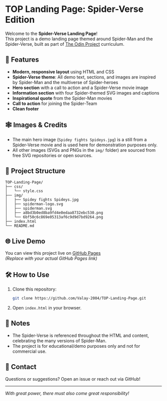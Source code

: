 # TOP Landing Page: Spider-Verse Edition

Welcome to the **Spider-Verse Landing Page**!  
This project is a demo landing page themed around Spider-Man and the Spider-Verse, built as part of [The Odin Project](https://www.theodinproject.com/) curriculum.

## 🚀 Features

- **Modern, responsive layout** using HTML and CSS
- **Spider-Verse theme**: All demo text, sections, and images are inspired by Spider-Man and the multiverse of Spider-heroes
- **Hero section** with a call to action and a Spider-Verse movie image
- **Information section** with four Spider-themed SVG images and captions
- **Inspirational quote** from the Spider-Man movies
- **Call to action** for joining the Spider-Team
- **Clean footer**

## 🕸️ Images & Credits

- The main hero image (`Spidey fights Spideys.jpg`) is a still from a Spider-Verse movie and is used here for demonstration purposes only.
- All other images (SVGs and PNGs in the `img/` folder) are sourced from free SVG repositories or open sources.

## 📂 Project Structure

```
TOP-Landing-Page/
├── css/
│   └── style.css
├── img/
│   ├── Spidey fights Spideys.jpg
│   ├── spiderman-logo.svg
│   ├── spiderman.svg
│   ├── a8bd3b0ed8ba9fd4e0edaa8732ebc530.png
│   └── 6bf50c6c869e05313af6c9d9d7bd9264.png
├── index.html
└── README.md
```

## 🌐 Live Demo

You can view this project live on [GitHub Pages](https://valay-2004.github.io/TOP-Landing-Page/)  
*(Replace with your actual GitHub Pages link)*

## 🛠️ How to Use

1. Clone this repository:
    ```sh
    git clone https://github.com/Valay-2004/TOP-Landing-Page.git
    ```
2. Open `index.html` in your browser.

## 📝 Notes

- The Spider-Verse is referenced throughout the HTML and content, celebrating the many versions of Spider-Man.
- The project is for educational/demo purposes only and not for commercial use.

## 📧 Contact

Questions or suggestions? Open an issue or reach out via GitHub!

---

*With great power, there must also come great responsibility!*
